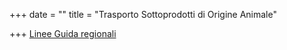 +++
date = ""
title = "Trasporto Sottoprodotti di Origine Animale"

+++
[Linee Guida regionali](https://bur.regione.veneto.it/BurvServices/Pubblica/Download.aspx?name=1530_AllegatoA0_257003.pdf&type=9&storico=False)